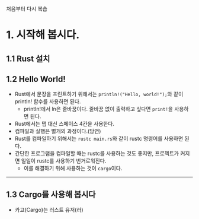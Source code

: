 처음부터 다시 복습

# 1. 시작해 봅시다.
## 1.1 Rust 설치
## 1.2 Hello World!
- Rust에서 문장을 프린트하기 위해서는 `println!("Hello, world!");`와 같이 println! 함수를 사용하면 된다.
	- println!에서 ln은 줄바꿈이다. 줄바꿈 없이 출력하고 싶다면 `print!`을 사용하면 된다.
- Rust에서는 탭 대신 스페이스 4칸을 사용한다.
- 컴파일과 실행은 별개의 과정이다.(당연)
- Rust를 컴파일하기 위해서는 `rustc main.rs`와 같이 rustc 명령어를 사용하면 된다.
- 간단한 프로그램을 컴파일할 때는 rustc를 사용하는 것도 좋지만, 프로젝트가 커지면 일일이 rustc를 사용하기 번거로워진다.
	- 이를 해결하기 위해 사용하는 것이 `cargo`이다.

---
## 1.3 Cargo를 사용해 봅시다
- 카고(Cargo)는 러스트 유저(러)
